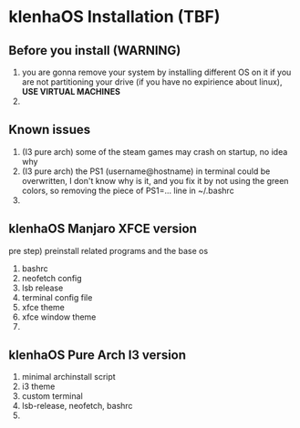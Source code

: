 




# klenhaOS Installation (TBF)
## Before you install (WARNING)
1. you are gonna remove your system by installing different OS on it if you are not partitioning your drive (if you have no expirience about linux), **USE VIRTUAL MACHINES**
2. 
## Known issues
1. (I3 pure arch) some of the steam games may crash on startup, no idea why
2. (I3 pure arch) the PS1 (username@hostname) in terminal could be overwritten, I don't know why is it, and you fix it by not using the green colors, so removing the piece of PS1=... line in ~/.bashrc
3. 


## klenhaOS Manjaro XFCE version
pre step) preinstall related programs and the base os 
1. bashrc
2. neofetch config
3. lsb release
4. terminal config file
5. xfce theme
6. xfce window theme
7.

## klenhaOS Pure Arch I3 version
1. minimal archinstall script
2. i3 theme
3. custom terminal
4. lsb-release, neofetch, bashrc
5.
